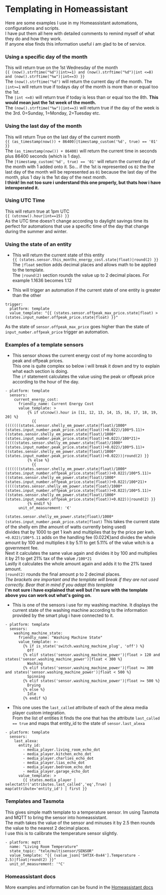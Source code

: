 
# Templating in Homeassistant

Here are some examples I use in my Homeassistant automations, configurations and scripts.  
I have put them all here with detailed comments to remind myself of what they do and how they work.  
If anyone else finds this information useful i am glad to be of service.  


### Using a specific day of the month
This will return true on the 1st Wednesday of the month  
`{{ (now().strftime("%d")|int>=1) and (now().strftime("%d")|int <=8) and (now().strftime("%w")|int==3) }}`  
The `(now().strftime("%d")` will return the current day of the month. The `|int>=1` will return true if todays day of the month is more than or equal too the 1st.  
The `|int <=8)` will return true if today is less than or equal too the 8th. **This would mean just the 1st week of the month.**  
The  `(now().strftime("%w")|int==3)` will return true if the day of the week is the 3rd. 0=Sunday, 1=Monday, 2=Tuesday etc.  


### Using the last day of the month
This will return True on the last day of the current month  
`{{ (as_timestamp(now()) + 86400)|timestamp_custom('%d', true) == '01' }}`  
The `(as_timestamp(now()) + 86400)` will return the current time in seconds plus 86400 seconds (which is 1 day).  
The `|timestamp_custom('%d', true) == '01'` will return the current day of the month with 1 added onto it. So... if the 1st is represented os `02` the the last day of the month will be represented as `01` because the last day of the month, plus 1 day is the 1st day of the next month.  
**I think! Im not too sure i understand this one properly, but thats how i have interoperated it.**  


### Using UTC Time
This will return true at 1pm UTC  
`{{ (utcnow().hour|int==15) }}`  
As the UTC time doesn't change according to daylight savings time its perfect for automations that use a specific time of the day that change during the summer and winter.


### Using the state of an entity
* This will return the current state of this entity  
`{{ (states.sensor.this_months_energy_cost.state|float)|round(2) }}`  
The `|float` section adds decimal places and allows math to be applied to the template.  
The `|round(2)` section rounds the value up to 2 decimal places. For example 1.1636 becomes 1.12  

* This will trigger an automation if the current state of one entity is greater than the other  
```
trigger:
  platform: template
  value_template: "{{ (states.sensor.offpeak_max_price.state|float) > (states.input_number.offpeak_price.state|float) }}"  
```
As the state of `sensor.offpeak_max_price` goes higher than the state of `input_number.offpeak_price` trigger an automation.  


### Examples of a template sensors

* This sensor shows the current energy cost of my home according to peak and offpeak prices.  
This one is quite complex so below i will break it down and try to explain what each section is doing.  
The `if` statement calculates the value using the peak or offpeak price according to the hour of the day.  
```
- platform: template
  sensors:
    current_energy_cost:
      friendly_name: Current Energy Cost
      value_template: >
          {% if utcnow().hour in [11, 12, 13, 14, 15, 16, 17, 18, 19, 20] %}
            {{  (((((((states.sensor.shelly_em_power.state|float)/1000*(states.input_number.peak_price.state|float))+0.022)/100*5.11)+((states.sensor.shelly_em_power.state|float)/1000*(states.input_number.peak_price.state|float))+0.022)/100*21)+(((((states.sensor.shelly_em_power.state|float)/1000*(states.input_number.peak_price.state|float))+0.022)/100*5.11)+((states.sensor.shelly_em_power.state|float)/1000*(states.input_number.peak_price.state|float))+0.022))|round(2) }}           
          {% else %}
            {{  (((((((states.sensor.shelly_em_power.state|float)/1000*(states.input_number.offpeak_price.state|float))+0.022)/100*5.11)+((states.sensor.shelly_em_power.state|float)/1000*(states.input_number.offpeak_price.state|float))+0.022)/100*21)+(((((states.sensor.shelly_em_power.state|float)/1000*(states.input_number.offpeak_price.state|float))+0.022)/100*5.11)+((states.sensor.shelly_em_power.state|float)/1000*(states.input_number.offpeak_price.state|float))+0.022))|round(2) }}           
          {% endif %}
      unit_of_measurement: '€'
```
`(states.sensor.shelly_em_power.state|float)/1000*(states.input_number.peak_price.state|float)` This takes the current state of the shelly em (the amount of watts currently being used)   
divides that by 1000 to get 1 kwh and multiplies that by the price per kwh.   
`+0.022)/100*5.11` adds on the handling fee (0.022€)and divides the whole amount by 100 and multiplies it by 5.11 to get 5.11% of the value witch is a government fee.   
Next it calculates the same value again and divides it by 100 and multiplies it by 21 to get 21% tax of the value `/100*21`        
Lastly it calculates the whole amount again and adds it to the 21% taxed amount.    
`|round(2)` rounds the final amount p to 2 decimal places.   
*The brackets are important and the template will break if they are not used correctly. Bear that in mind if you adapt this template*  
**I'm not sure i have explained that well but i'm sure with the template above you can work out what's going on.**  


* This is one of the sensors i use for my washing machine. It displays the current state of the washing machine according to the information provided by the smart plug i have connected to it.  
```
- platform: template
  sensors:
    washing_machine_state:
      friendly_name: "Washing Machine State"
      value_template: >-
        {% if is_state('switch.washing_machine_plug', 'off') %}
          Off
        {% elif states('sensor.washing_machine_power')|float > 120 and states('sensor.washing_machine_power')|float < 300 %}
          Washing
        {% elif states('sensor.washing_machine_power')|float >= 300 and states('sensor.washing_machine_power')|float < 500 %}
          Spinning
        {% elif states('sensor.washing_machine_power')|float >= 500 %}
          Drying
        {% else %}
          Idle
        {% endif %}
```

* This one uses the `last_called` attribute of each of the alexa media player custom integration.  
From the list of entities it finds the one that has the attribute `last_called == true` and maps that entity_id to the state of `sensor.last_alexa`
```
- platform: template
  sensors:
    last_alexa:
      entity_id:
        - media_player.living_room_echo_dot
        - media_player.kitchen_echo_dot
        - media_player.charlies_echo_dot
        - media_player.lias_echo_dot
        - media_player.bedroom_echo_dot
        - media_player.garage_echo_dot
      value_template: >
        {{ states.media_player | selectattr('attributes.last_called','eq',True) | map(attribute='entity_id') | first }}
```

### Templates and Tasmota
This gives simple math template to a temperature sensor. Im using Tasmota and MQTT to bring the sensor into homeassistant.  
The math takes the value of the sensor and minuses it by 2.5 then rounds the value to the nearest 2 decimal places.  
I use this is to calibrate the temperature sensor slightly.  
```
- platform: mqtt
  name: "Living Room Temperature"
  state_topic: "tele/multisensor/SENSOR"
  value_template: "{{ (value_json['SHT3X-0x44'].Temperature - 2.5)|float|round(2) }}"
  unit_of_measurement: '°C'
```

### Homeassistant docs
More examples and information can be found in the [Homeassistant docs](https://www.home-assistant.io/docs/configuration/templating/)  

